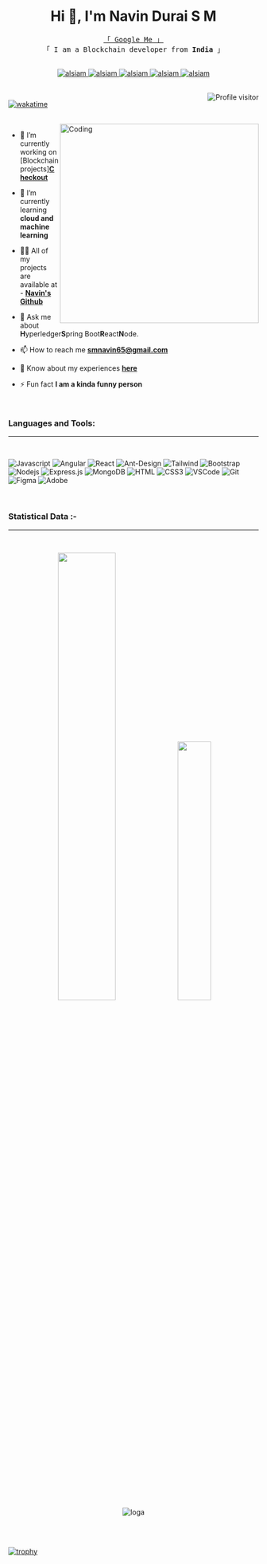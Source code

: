 <h1 align="center">Hi 👋, I'm Navin Durai S M</h1>

<p align="center"> 
  <samp>
    <a href="https://www.google.com/search?q=navin+durai+s+m&oq=navin+durai+s+m&gs_lcrp=EgZjaHJvbWUyBggAEEUYOTIGCAEQRRhAMgYIAhBFGDwyBggDEEUYPDIGCAQQRRg80gEINjE1OGowajeoAgCwAgA&sourceid=chrome&ie=UTF-8">「 Google Me 」</a>
    <br>
    「 I am a Blockchain developer from <b>India</b> 」
    <br>
    <br>
  </samp>
</p>

<p align="center">
 <a href="https://logasubramani-portfolio.netlify.app/" target="blank">
  <img src="https://img.shields.io/badge/Website-DC143C?style=for-the-badge&logo=medium&logoColor=white" alt="alsiam" />
 </a>
 <a href="https://www.linkedin.com/in/smnavindurai/" target="_blank">
  <img src="https://img.shields.io/badge/LinkedIn-0077B5?style=for-the-badge&logo=linkedin&logoColor=white" alt="alsiam"/>
 </a>
 <a href="https://instagram.com/" target="_blank">
  <img src="https://img.shields.io/badge/Instagram-fe4164?style=for-the-badge&logo=instagram&logoColor=white" alt="alsiam" />
 </a> 
 <a href="https://www.codechef.com/users/" target="_blank">
  <img src="https://img.shields.io/badge/Codechef-20BEFF?&style=for-the-badge&logo=codechef&logoColor=white" alt="alsiam"  />
  </a> 
  <a href="https://www.hackerrank.com/" target="_blank">
  <img src="https://img.shields.io/badge/HackerRank-50REFF?&style=for-the-badge&logo=hackerrank&logoColor=white" alt="alsiam"  />
  </a> 
</p>

<br/>

<a href="https://komarev.com/ghpvc/?username=alsiam">
  <img align="right" src="https://komarev.com/ghpvc/?username=Navin3d&label=Visitors&color=0e75b6&style=flat" alt="Profile visitor" />
</a>


[![wakatime](https://wakatime.com/badge/user/eebb3dd8-d9b2-40de-9b88-6fd6cac99dbc.svg)](https://wakatime.com/@eebb3dd8-d9b2-40de-9b88-6fd6cac99dbc)

<br/>

<img align="right" alt="Coding" width="400" src="https://cdn.dribbble.com/users/1162077/screenshots/3848914/programmer.gif">

- 🔭 I’m currently working on [Blockchain projects]<a href="https://github.com/Navin3d" target="blank">**Checkout**</a>

- 🌱 I’m currently learning **cloud and machine learning**

- 👨‍💻 All of my projects are available at - <a href="https://github.com/Navin3d?tab=repositories/" target="blank">**Navin's Github**</a>

- 💬 Ask me about **H**yperledger**S**pring Boot**R**eact**N**ode.

- 📫 How to reach me **smnavin65@gmail.com**

- 📄 Know about my experiences  <a href="https://www.linkedin.com/in/smnavindurai/" target="blank">**here**</a>

- ⚡ Fun fact **I am a kinda funny person**
  
<br/>
<h3 align="left">Languages and Tools:</h3>
<hr/>
<br/>

![Javascript](https://img.shields.io/badge/Javascript-F0DB4F?style=for-the-badge&labelColor=black&logo=javascript&logoColor=F0DB4F)
![Angular](https://img.shields.io/badge/Angular-007acc?style=for-the-badge&labelColor=black&logo=angular&logoColor=007acc)
![React](https://img.shields.io/badge/-React-61DBFB?style=for-the-badge&labelColor=black&logo=react&logoColor=61DBFB)
![Ant-Design](https://img.shields.io/badge/AntDesign-0170FE?style=for-the-badge&logo=antdesign&logoColor=white)
![Tailwind](https://img.shields.io/badge/Tailwind_CSS-092749?style=for-the-badge&logo=tailwindcss&logoColor=06B6D4&labelColor=000000)
![Bootstrap](https://img.shields.io/badge/Bootstrap-563D7C?style=for-the-badge&logo=bootstrap&logoColor=white)
![Nodejs](https://img.shields.io/badge/Nodejs-3C873A?style=for-the-badge&labelColor=black&logo=node.js&logoColor=3C873A)
![Express.js](https://img.shields.io/badge/Express.js-000000?style=for-the-badge&logo=express&logoColor=white)
![MongoDB](https://img.shields.io/badge/MongoDB-4EA94B?style=for-the-badge&logo=mongodb&logoColor=white)
![HTML](https://img.shields.io/badge/HTML5-E34F26?style=for-the-badge&logo=html5&logoColor=white)
![CSS3](https://img.shields.io/badge/CSS3-1572B6?style=for-the-badge&logo=css3&logoColor=white)
![VSCode](https://img.shields.io/badge/Visual_Studio-0078d7?style=for-the-badge&logo=visual%20studio&logoColor=white)
![Git](https://img.shields.io/badge/Git-F05032?style=for-the-badge&logo=git&logoColor=white)
![Figma](https://img.shields.io/badge/Figma-20232A?style=for-the-badge&logo=figma&logoColor=61DAFB)
![Adobe](https://img.shields.io/badge/Adobe.xd-000000?style=for-the-badge&logo=adobe&logoColor=white)


<!--![SASS Badge](https://img.shields.io/badge/Sass-CC6699?style=for-the-badge&logo=sass&logoColor=white)
![Strapi](https://img.shields.io/badge/strapi-2E7EEA?style=for-the-badge&logo=strapi&logoColor=white)
![Markdown](https://img.shields.io/badge/Markdown-000000?style=for-the-badge&logo=markdown&logoColor=white)
![Redux](https://img.shields.io/badge/Redux-593D88?style=for-the-badge&logo=redux&logoColor=white)
![React Query](https://img.shields.io/badge/-React_Query-FF4154?style=for-the-badge&logo=react%20query&logoColor=white) -->
<br/>
<h3>Statistical Data :-</h3>
<hr/>
<br/>
<p align="center">
  <img src="https://github-readme-stats.vercel.app/api?username=Navin3d&show_icons=true&locale=en&bg_color=0d1117&text_color=ffffff&repo=convoychat" width="48%" />
  <img src="https://github-readme-stats.vercel.app/api/top-langs/?username=Navin3d&show_icons=true&locale=en&bg_color=0d1117&text_color=ffffff&layout=compact" width="36.5%"/>
</p> 

<br>

<p align="center"><img  src="https://github-readme-streak-stats.herokuapp.com/?user=Navin3d&theme=dark&background=0d1117&date_format=M%20j%5B%2C%20Y%5D" alt="loga" /></p>

<br></br>

<a align="center" href="https://github.com/Navin3d/github-profile-trophy">
            <img src="https://github-profile-trophy.vercel.app/?username=Navin3d&row=1&column=10&theme=darkhub" alt="trophy">
</a>

